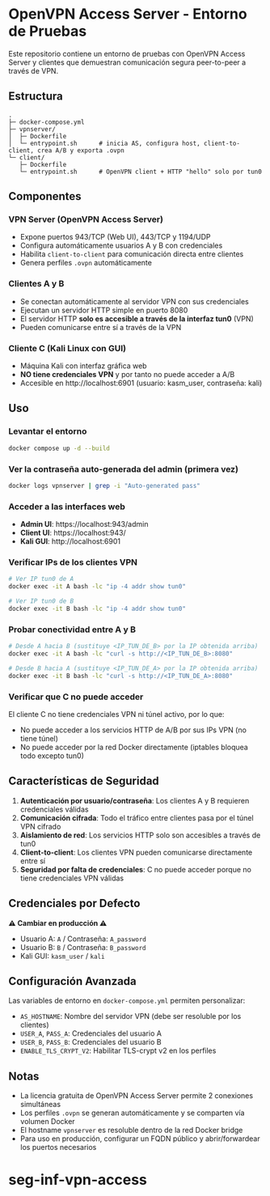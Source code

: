 # OpenVPN Access Server - Entorno de Pruebas

Este repositorio contiene un entorno de pruebas con OpenVPN Access Server y clientes que demuestran comunicación segura peer-to-peer a través de VPN.

## Estructura

```
.
├─ docker-compose.yml
├─ vpnserver/
│  ├─ Dockerfile
│  └─ entrypoint.sh      # inicia AS, configura host, client-to-client, crea A/B y exporta .ovpn
└─ client/
   ├─ Dockerfile
   └─ entrypoint.sh      # OpenVPN client + HTTP "hello" solo por tun0
```

## Componentes

### VPN Server (OpenVPN Access Server)
- Expone puertos 943/TCP (Web UI), 443/TCP y 1194/UDP
- Configura automáticamente usuarios A y B con credenciales
- Habilita `client-to-client` para comunicación directa entre clientes
- Genera perfiles `.ovpn` automáticamente

### Clientes A y B
- Se conectan automáticamente al servidor VPN con sus credenciales
- Ejecutan un servidor HTTP simple en puerto 8080
- El servidor HTTP **solo es accesible a través de la interfaz tun0** (VPN)
- Pueden comunicarse entre sí a través de la VPN

### Cliente C (Kali Linux con GUI)
- Máquina Kali con interfaz gráfica web
- **NO tiene credenciales VPN** y por tanto no puede acceder a A/B
- Accesible en http://localhost:6901 (usuario: kasm_user, contraseña: kali)

## Uso

### Levantar el entorno

```bash
docker compose up -d --build
```

### Ver la contraseña auto-generada del admin (primera vez)

```bash
docker logs vpnserver | grep -i "Auto-generated pass"
```

### Acceder a las interfaces web

- **Admin UI**: https://localhost:943/admin
- **Client UI**: https://localhost:943/
- **Kali GUI**: http://localhost:6901

### Verificar IPs de los clientes VPN

```bash
# Ver IP tun0 de A
docker exec -it A bash -lc "ip -4 addr show tun0"

# Ver IP tun0 de B
docker exec -it B bash -lc "ip -4 addr show tun0"
```

### Probar conectividad entre A y B

```bash
# Desde A hacia B (sustituye <IP_TUN_DE_B> por la IP obtenida arriba)
docker exec -it A bash -lc "curl -s http://<IP_TUN_DE_B>:8080"

# Desde B hacia A (sustituye <IP_TUN_DE_A> por la IP obtenida arriba)
docker exec -it B bash -lc "curl -s http://<IP_TUN_DE_A>:8080"
```

### Verificar que C no puede acceder

El cliente C no tiene credenciales VPN ni túnel activo, por lo que:
- No puede acceder a los servicios HTTP de A/B por sus IPs VPN (no tiene túnel)
- No puede acceder por la red Docker directamente (iptables bloquea todo excepto tun0)

## Características de Seguridad

1. **Autenticación por usuario/contraseña**: Los clientes A y B requieren credenciales válidas
2. **Comunicación cifrada**: Todo el tráfico entre clientes pasa por el túnel VPN cifrado
3. **Aislamiento de red**: Los servicios HTTP solo son accesibles a través de tun0
4. **Client-to-client**: Los clientes VPN pueden comunicarse directamente entre sí
5. **Seguridad por falta de credenciales**: C no puede acceder porque no tiene credenciales VPN válidas

## Credenciales por Defecto

**⚠️ Cambiar en producción ⚠️**

- Usuario A: `A` / Contraseña: `A_password`
- Usuario B: `B` / Contraseña: `B_password`
- Kali GUI: `kasm_user` / `kali`

## Configuración Avanzada

Las variables de entorno en `docker-compose.yml` permiten personalizar:

- `AS_HOSTNAME`: Nombre del servidor VPN (debe ser resoluble por los clientes)
- `USER_A`, `PASS_A`: Credenciales del usuario A
- `USER_B`, `PASS_B`: Credenciales del usuario B
- `ENABLE_TLS_CRYPT_V2`: Habilitar TLS-crypt v2 en los perfiles

## Notas

- La licencia gratuita de OpenVPN Access Server permite 2 conexiones simultáneas
- Los perfiles `.ovpn` se generan automáticamente y se comparten vía volumen Docker
- El hostname `vpnserver` es resoluble dentro de la red Docker bridge
- Para uso en producción, configurar un FQDN público y abrir/forwardear los puertos necesarios

# seg-inf-vpn-access

